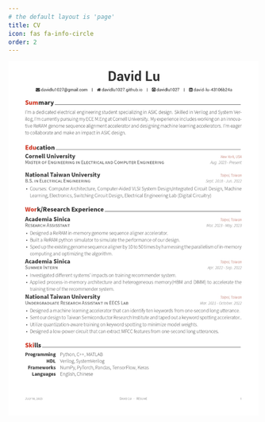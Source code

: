 ```yaml
---
# the default layout is 'page'
title: CV
icon: fas fa-info-circle
order: 2
---
```

<!-- 不能用pdf -->

<!-- resu_page-0001.jpg -->
![About me picture](/pic/CV_2023_7_11_page-0001.jpg)
<!-- ![About me picture](pic/Resume_2022_09_20_page-0001.jpg) -->
<!-- ![About me picture](../pic/Resume_2022_09_20_page-0002.jpg) -->
<!-- <meta HTTP-EQUIV="REFRESH" content="0; url=/pic/Resume_2022_09_20.pdf"> -->